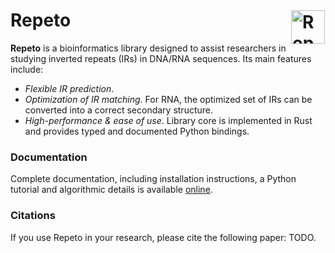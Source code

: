 # Repeto <img src="docs/src/rep-types.svg" height=54 alt="Repeat types" style="float: right; padding: 1px">

**Repeto** is a bioinformatics library designed to assist researchers in studying inverted repeats (IRs) in DNA/RNA
sequences. Its main features include:

- *Flexible IR prediction*.
- *Optimization of IR matching*. For RNA, the optimized set of IRs can be converted into a correct secondary
  structure.
- *High-performance & ease of use*. Library core is implemented in Rust and provides typed and documented
  Python bindings.

### Documentation

Complete documentation, including installation instructions, a Python tutorial and algorithmic details is available
[online](https://nucleohub.github.io/repeto).

### Citations

If you use Repeto in your research, please cite the following paper: TODO.
